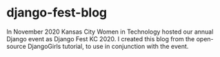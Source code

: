 # django-fest-blog
In November 2020 Kansas City Women in Technology hosted our annual Django event as Django Fest KC 2020.  I created this blog from the open-source DjangoGirls tutorial, to use in conjunction with the event. 
